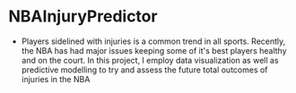 # NBAInjuryPredictor
+ Players sidelined with injuries is a common trend in all sports. Recently, the NBA has had major issues keeping some of it's best players healthy and on the court. In this project, I employ data visualization as well as predictive modelling to try and assess the future total outcomes of injuries in the NBA
